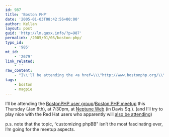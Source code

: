 ```yaml
---
id: 987
title: 'Boston PHP'
date: '2005-01-03T08:42:56+00:00'
author: Kellan
layout: post
guid: 'http://lm.quxx.info/?p=987'
permalink: /2005/01/03/boston-php/
typo_id:
    - '985'
mt_id:
    - '2679'
link_related:
    - ''
raw_content:
    - "I\\'ll be attending the <a href=\\\"http://www.bostonphp.org/\\\">BostonPHP user group</a>/<a href=\\\"http://php.meetup.com/\\\">Boston PHP meetup</a> this Thursday (Jan 6th), at 7:30pm, at <a href=\\\"http://www.neptuneweb.com/\\\">Neptune Web</a> (in Davis Sq.).  (and I\\'ll try to play nice with the Red Hat users who apparently will <a href=\\\"http://redhat.meetup.com/25/\\\">also be attending</a>)\n\np.s. note that the topic, \\\"customizing phpBB\\\" isn\\'t the most fascinating ever, I\\'m going for the meetup aspects."
tags:
    - boston
    - magpie
---
```


I’ll be attending the [BostonPHP user group](http://www.bostonphp.org/)/[Boston PHP meetup](http://php.meetup.com/) this Thursday (Jan 6th), at 7:30pm, at [Neptune Web](http://www.neptuneweb.com/) (in Davis Sq.). (and I’ll try to play nice with the Red Hat users who apparently will [also be attending](http://redhat.meetup.com/25/))

p.s. note that the topic, “customizing phpBB” isn’t the most fascinating ever, I’m going for the meetup aspects.